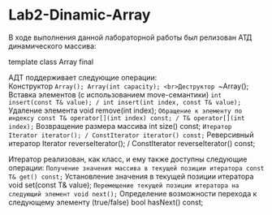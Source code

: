 # Lab2-Dinamic-Array
В ходе выполнения данной лабораторной работы был релизован АТД динамического массива:

template<typename T>
class Array final

АДТ поддерживает следующие операции:
<br>Конструктор `Array(); Array(int capacity);
<br>Деструктор `~Array();
Вставка элементов (с использованием move-семантики) `int insert(const T& value); / int insert(int index, const T& value);
 ` Удаление элемента void remove(int index);
 ` Обращение к элементу по индексу const T& operator[](int index) const; / T& operator[](int index);
 ` Возвращение размера массива int size() const;
 ` Итератор Iterator iterator(); / ConstIterator iterator() const;
 ` Реверсивный итератор Iterator reverseIterator(); / ConstIterator reverseIterator() const;
  
Итератор реализован, как класс, и ему также доступны следующие операции:
 ` Получение значения массива в текущей позиции итератора const T& get() const;
 ` Установление значения в текущей позиции итератора void set(const T& value);
 ` Перемещение текущей позиции итератора на следующий элемент void next();
 ` Определение возможности перехода к следующему элементу (true/false) bool hasNext() const;
